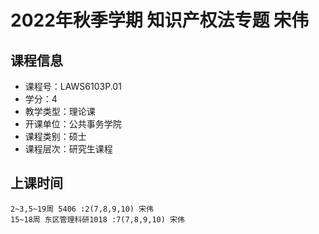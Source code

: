 # 2022年秋季学期 知识产权法专题 宋伟






## 课程信息

- 课程号：LAWS6103P.01
- 学分：4
- 教学类型：理论课
- 开课单位：公共事务学院
- 课程类别：硕士
- 课程层次：研究生课程

## 上课时间

```
2~3,5~19周 5406 :2(7,8,9,10) 宋伟
15~18周 东区管理科研1018 :7(7,8,9,10) 宋伟
```

